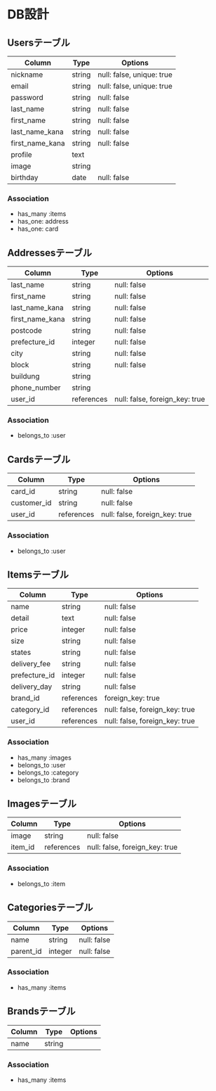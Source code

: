 # DB設計

## Usersテーブル
|Column|Type|Options|
|------|----|-------|
|nickname|string|null: false, unique: true|
|email|string|null: false, unique: true|
|password|string|null: false|
|last_name|string|null: false|
|first_name|string|null: false|
|last_name_kana|string|null: false|
|first_name_kana|string|null: false|
|profile|text||
|image|string||
|birthday|date|null: false|
### Association
- has_many :items
- has_one: address
- has_one: card

## Addressesテーブル
|Column|Type|Options|
|------|----|-------|
|last_name|string|null: false|
|first_name|string|null: false|
|last_name_kana|string|null: false|
|first_name_kana|string|null: false|
|postcode|string|null: false|
|prefecture_id|integer|null: false|
|city|string|null: false|
|block|string|null: false|
|buildung|string||
|phone_number|string||
|user_id|references|null: false, foreign_key: true|
### Association
- belongs_to :user

## Cardsテーブル
|Column|Type|Options|
|------|----|-------|
|card_id|string|null: false|
|customer_id|string|null: false|
|user_id|references|null: false, foreign_key: true|
### Association
- belongs_to :user

## Itemsテーブル
|Column|Type|Options|
|------|----|-------|
|name|string|null: false|
|detail|text|null: false|
|price|integer|null: false|
|size|string|null: false|
|states|string|null: false|
|delivery_fee|string|null: false|
|prefecture_id|integer|null: false|
|delivery_day|string|null: false|
|brand_id|references|foreign_key: true|
|category_id|references|null: false, foreign_key: true|
|user_id|references|null: false, foreign_key: true|
### Association
- has_many :images
- belongs_to :user
- belongs_to :category
- belongs_to :brand

## Imagesテーブル
|Column|Type|Options|
|------|----|-------|
|image|string|null: false|
|item_id|references|null: false, foreign_key: true|
### Association
- belongs_to :item

## Categoriesテーブル
|Column|Type|Options|
|------|----|-------|
|name|string|null: false|
|parent_id|integer|null: false|
### Association
- has_many :items

## Brandsテーブル
|Column|Type|Options|
|------|----|-------|
|name|string||
### Association
- has_many :items
